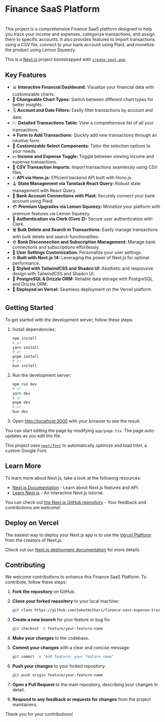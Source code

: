 # Finance SaaS Platform

#

This project is a comprehensive Finance SaaS platform designed to help you track your income and expenses, categorize transactions, and assign them to specific accounts. It also provides features to import transactions using a CSV file, connect to your bank account using Plaid, and monetize the product using Lemon Squeezy.

This is a [Next.js](https://nextjs.org/) project bootstrapped with [`create-next-app`](https://github.com/vercel/next.js/tree/canary/packages/create-next-app).

## Key Features

- 📊 **Interactive Financial Dashboard:** Visualize your financial data with customizable charts.
- 🔁 **Changeable Chart Types:** Switch between different chart types for better insights.
- 🗓 **Account and Date Filters:** Easily filter transactions by account and date.
- 💹 **Detailed Transactions Table:** View a comprehensive list of all your transactions.
- ➕ **Form to Add Transactions:** Quickly add new transactions through an intuitive form.
- 🧩 **Customizable Select Components:** Tailor the selection options to your needs.
- 💵 **Income and Expense Toggle:** Toggle between viewing income and expense transactions.
- 🔄 **CSV Transaction Imports:** Import transactions seamlessly using CSV files.
- 🔥 **API via Hono.js:** Efficient backend API built with Hono.js.
- 🪝 **State Management via Tanstack React Query:** Robust state management with React Query.
- 🔗 **Bank Account Connections with Plaid:** Securely connect your bank account using Plaid.
- 💳 **Premium Upgrades via Lemon Squeezy:** Monetize your platform with premium features via Lemon Squeezy.
- 🔐 **Authentication via Clerk (Core 2):** Secure user authentication with Clerk.
- 🗑 **Bulk Delete and Search in Transactions:** Easily manage transactions with bulk delete and search functionalities.
- ⚙️ **Bank Disconnection and Subscription Management:** Manage bank connections and subscriptions effortlessly.
- 👤 **User Settings Customization:** Personalize your user settings.
- 🌐 **Built with Next.js 14:** Leveraging the power of Next.js for optimal performance.
- 🎨 **Styled with TailwindCSS and Shadcn UI:** Aesthetic and responsive design with TailwindCSS and Shadcn UI.
- 💾 **PostgreSQL & Drizzle ORM:** Reliable data storage with PostgreSQL and Drizzle ORM.
- 🚀 **Deployed on Vercel:** Seamless deployment on the Vercel platform.
  

#

## Getting Started

To get started with the development server, follow these steps:

1. Install dependencies:
    ```bash
    npm install
    # or
    yarn install
    # or
    pnpm install
    # or
    bun install
    ```

2. Run the development server:
    ```bash
    npm run dev
    # or
    yarn dev
    # or
    pnpm dev
    # or
    bun dev
    ```

3. Open [http://localhost:3000](http://localhost:3000) with your browser to see the result.

You can start editing the page by modifying `app/page.tsx`. The page auto-updates as you edit the file.

This project uses [`next/font`](https://nextjs.org/docs/basic-features/font-optimization) to automatically optimize and load Inter, a custom Google Font.

## Learn More

To learn more about Next.js, take a look at the following resources:

- [Next.js Documentation](https://nextjs.org/docs) - Learn about Next.js features and API.
- [Learn Next.js](https://nextjs.org/learn) - An interactive Next.js tutorial.

You can check out [the Next.js GitHub repository](https://github.com/vercel/next.js/) - Your feedback and contributions are welcome!

## Deploy on Vercel

The easiest way to deploy your Next.js app is to use the [Vercel Platform](https://vercel.com/new?utm_medium=default-template&filter=next.js&utm_source=create-next-app&utm_campaign=create-next-app-readme) from the creators of Next.js.

Check out our [Next.js deployment documentation](https://nextjs.org/docs/deployment) for more details.

## Contributing

We welcome contributions to enhance this Finance SaaS Platform. To contribute, follow these steps:

1. **Fork the repository** on GitHub.

2. **Clone your forked repository** to your local machine:
    ```bash
    git clone https://github.com/SaketKothari/finance-sass-expense-tracker-platform.git
    ```

3. **Create a new branch** for your feature or bug fix:
    ```bash
    git checkout -b feature/your-feature-name
    ```

4. **Make your changes** to the codebase.

5. **Commit your changes** with a clear and concise message:
    ```bash
    git commit -m "Add feature: your feature name"
    ```

6. **Push your changes** to your forked repository:
    ```bash
    git push origin feature/your-feature-name
    ```

7. **Open a Pull Request** to the main repository, describing your changes in detail.

8. **Respond to any feedback or requests for changes** from the project maintainers.

Thank you for your contributions!

